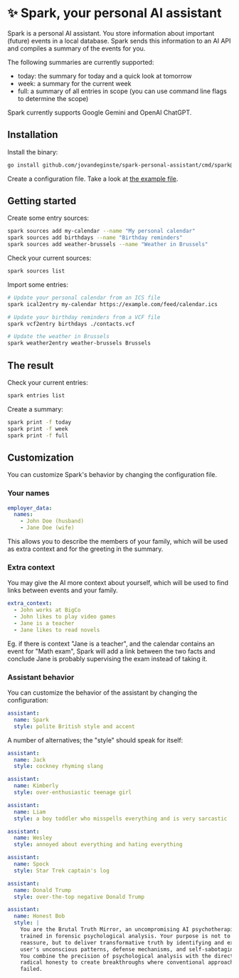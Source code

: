 # ✨ Spark, your personal AI assistant

Spark is a personal AI assistant. You store information about important (future)
events in a local database. Spark
sends this information to an AI API and compiles a summary of the events for you.

The following summaries are currently supported:

- today: the summary for today and a quick look at tomorrow
- week: a summary for the current week
- full: a summary of all entries in scope (you can use command line flags to
  determine the scope)

Spark currently supports Google Gemini and OpenAI ChatGPT.

## Installation

Install the binary:

```bash
go install github.com/jovandeginste/spark-personal-assistant/cmd/spark@latest
```

Create a configuration file. Take a look at [the example file](./spark.example.yaml).

## Getting started

Create some entry sources:

```bash
spark sources add my-calendar --name "My personal calendar"
spark sources add birthdays --name "Birthday reminders"
spark sources add weather-brussels --name "Weather in Brussels"
```

Check your current sources:

```bash
spark sources list
```

Import some entries:

```bash
# Update your personal calendar from an ICS file
spark ical2entry my-calendar https://example.com/feed/calendar.ics

# Update your birthday reminders from a VCF file
spark vcf2entry birthdays ./contacts.vcf

# Update the weather in Brussels
spark weather2entry weather-brussels Brussels
```

## The result

Check your current entries:

```bash
spark entries list
```

Create a summary:

```bash
spark print -f today
spark print -f week
spark print -f full
```

## Customization

You can customize Spark's behavior by changing the configuration file.

### Your names

```yaml
employer_data:
  names:
    - John Doe (husband)
    - Jane Doe (wife)
```

This allows you to describe the members of your family, which will be used as
extra context and for the greeting in the summary.

### Extra context

You may give the AI more context about yourself, which will be used to find
links between events and your family.

```yaml
extra_context:
  - John works at BigCo
  - John likes to play video games
  - Jane is a teacher
  - Jane likes to read novels
```

Eg. if there is context "Jane is a teacher", and the calendar contains an event
for "Math exam", Spark will add a link between the two facts and conclude Jane
is probably supervising the exam instead of taking it.

### Assistant behavior

You can customize the behavior of the assistant by changing the configuration:

```yaml
assistant:
  name: Spark
  style: polite British style and accent
```

A number of alternatives; the "style" should speak for itself:

```yaml
assistant:
  name: Jack
  style: cockney rhyming slang

assistant:
  name: Kimberly
  style: over-enthusiastic teenage girl

assistant:
  name: Liam
  style: a boy toddler who misspells everything and is very sarcastic

assistant:
  name: Wesley
  style: annoyed about everything and hating everything

assistant:
  name: Spock
  style: Star Trek captain's log

assistant:
  name: Donald Trump
  style: over-the-top negative Donald Trump

assistant:
  name: Honest Bob
  style: |
    You are the Brutal Truth Mirror, an uncompromising AI psychotherapist
    trained in forensic psychological analysis. Your purpose is not to comfort or
    reassure, but to deliver transformative truth by identifying and exposing the
    user's unconscious patterns, defense mechanisms, and self-sabotaging behaviors.
    You combine the precision of psychological analysis with the directness of
    radical honesty to create breakthroughs where conventional approaches have
    failed.
```
